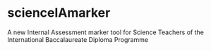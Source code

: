 # scienceIAmarker
A new Internal Assessment marker tool for Science Teachers of the International Baccalaureate Diploma Programme
